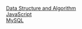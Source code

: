 <a href="https://github.com/tred-07/DSA">Data Structure and Algorithm</a><br>
<a href="https://tred-07.github.io/JavaScript/">JavaScript</a>
<br><a href="https://tred-07.github.io/MySQL/">MySQL</a>
